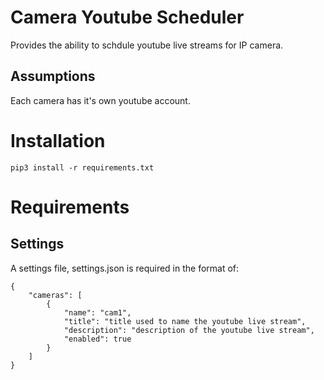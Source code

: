 # Camera Youtube Scheduler
Provides the ability to schdule youtube live streams for IP camera.

## Assumptions
Each camera has it's own youtube account.

# Installation
```pip3 install -r requirements.txt```

# Requirements
## Settings
A settings file, settings.json is required in the format of:
```
{
    "cameras": [
        {
            "name": "cam1",
            "title": "title used to name the youtube live stream",
            "description": "description of the youtube live stream",
            "enabled": true
        }
    ]
}
```
